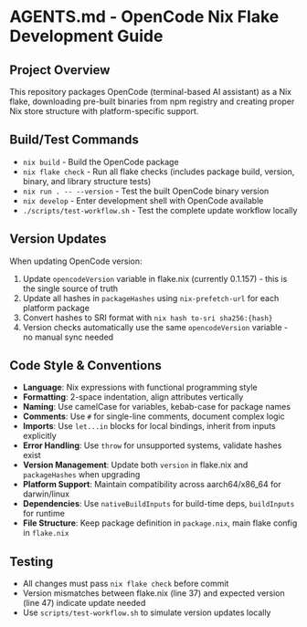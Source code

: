 # AGENTS.md - OpenCode Nix Flake Development Guide

## Project Overview
This repository packages OpenCode (terminal-based AI assistant) as a Nix flake, downloading pre-built binaries from npm registry and creating proper Nix store structure with platform-specific support.

## Build/Test Commands
- `nix build` - Build the OpenCode package
- `nix flake check` - Run all flake checks (includes package build, version, binary, and library structure tests)
- `nix run . -- --version` - Test the built OpenCode binary version
- `nix develop` - Enter development shell with OpenCode available
- `./scripts/test-workflow.sh` - Test the complete update workflow locally

## Version Updates
When updating OpenCode version:
1. Update `opencodeVersion` variable in flake.nix (currently 0.1.157) - this is the single source of truth
2. Update all hashes in `packageHashes` using `nix-prefetch-url` for each platform package
3. Convert hashes to SRI format with `nix hash to-sri sha256:{hash}`
4. Version checks automatically use the same `opencodeVersion` variable - no manual sync needed

## Code Style & Conventions
- **Language**: Nix expressions with functional programming style
- **Formatting**: 2-space indentation, align attributes vertically
- **Naming**: Use camelCase for variables, kebab-case for package names
- **Comments**: Use `#` for single-line comments, document complex logic
- **Imports**: Use `let...in` blocks for local bindings, inherit from inputs explicitly
- **Error Handling**: Use `throw` for unsupported systems, validate hashes exist
- **Version Management**: Update both `version` in flake.nix and `packageHashes` when upgrading
- **Platform Support**: Maintain compatibility across aarch64/x86_64 for darwin/linux
- **Dependencies**: Use `nativeBuildInputs` for build-time deps, `buildInputs` for runtime
- **File Structure**: Keep package definition in `package.nix`, main flake config in `flake.nix`

## Testing
- All changes must pass `nix flake check` before commit
- Version mismatches between flake.nix (line 37) and expected version (line 47) indicate update needed
- Use `scripts/test-workflow.sh` to simulate version updates locally